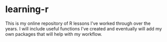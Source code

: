 # learning-r
This is my online repository of R lessons I've worked through over the years. 
I will include useful functions I've created and eventually will add my own packages that will help with my workflow. 
